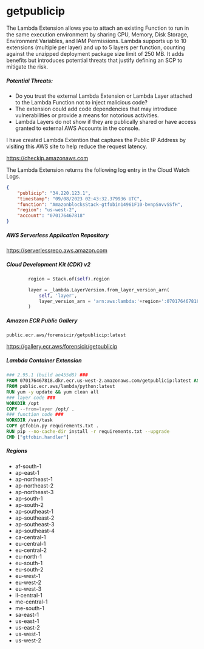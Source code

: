# getpublicip

The Lambda Extension allows you to attach an existing Function to run in the same execution environment by sharing CPU, Memory, Disk Storage, Environment Variables, and IAM Permissions. Lambda supports up to 10 extensions (multiple per layer) and up to 5 layers per function, counting against the unzipped deployment package size limit of 250 MB. It adds benefits but introduces potential threats that justify defining an SCP to mitigate the risk.

##### Potential Threats:

- Do you trust the external Lambda Extension or Lambda Layer attached to the Lambda Function not to inject malicious code?
- The extension could add code dependencies that may introduce vulnerabilities or provide a means for notorious activities.
- Lambda Layers do not show if they are publically shared or have access granted to external AWS Accounts in the console.

I have created Lambda Extention that captures the Public IP Address by visiting this AWS site to help reduce the request latency.

https://checkip.amazonaws.com

The Lambda Extension returns the following log entry in the Cloud Watch Logs.

```json
{
    "publicip": "34.220.123.1",
    "timestamp": "09/08/2023 02:43:32.379936 UTC",
    "function": "AmazonblocksStack-gtfobin14961F10-bvnpSnvvSSfH",
    "region": "us-west-2",
    "account": "070176467818"
}
```

##### AWS Serverless Application Repository

https://serverlessrepo.aws.amazon.com

##### Cloud Development Kit (CDK) v2

```python
        region = Stack.of(self).region

        layer = _lambda.LayerVersion.from_layer_version_arn(
            self, 'layer',
            layer_version_arn = 'arn:aws:lambda:'+region+':070176467818:layer:getpublicip:9'
        )
```

##### Amazon ECR Public Gallery

```
public.ecr.aws/forensicir/getpublicip:latest
```

https://gallery.ecr.aws/forensicir/getpublicip

##### Lambda Container Extension

```dockerfile
### 2.95.1 (build ae455d8) ###
FROM 070176467818.dkr.ecr.us-west-2.amazonaws.com/getpublicip:latest AS layer
FROM public.ecr.aws/lambda/python:latest
RUN yum -y update && yum clean all
### layer code ###
WORKDIR /opt
COPY --from=layer /opt/ .
### function code ###
WORKDIR /var/task
COPY gtfobin.py requirements.txt .
RUN pip --no-cache-dir install -r requirements.txt --upgrade
CMD ["gtfobin.handler"]
```

##### Regions

- af-south-1
- ap-east-1
- ap-northeast-1
- ap-northeast-2
- ap-northeast-3
- ap-south-1
- ap-south-2
- ap-southeast-1
- ap-southeast-2
- ap-southeast-3
- ap-southeast-4
- ca-central-1
- eu-central-1
- eu-central-2
- eu-north-1
- eu-south-1
- eu-south-2
- eu-west-1
- eu-west-2
- eu-west-3
- il-central-1
- me-central-1
- me-south-1
- sa-east-1
- us-east-1
- us-east-2
- us-west-1
- us-west-2
